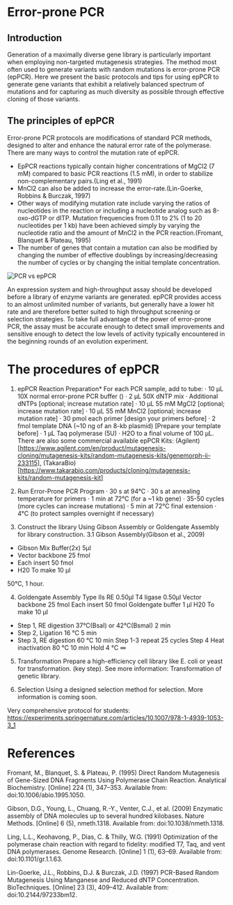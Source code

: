 # Error-prone PCR 
 
## Introduction
Generation of a maximally diverse gene library is particularly important when employing non-targeted mutagenesis strategies. The method most often used to generate variants with random mutations is error-prone PCR (epPCR). Here we present the basic protocols and tips for using epPCR to generate gene variants that exhibit a relatively balanced spectrum of mutations and for capturing as much diversity as possible through effective cloning of those variants.
 
## The principles of epPCR
Error-prone PCR protocols are modifications of standard PCR methods, designed to alter and enhance the natural error rate of the polymerase. There are many ways to control the mutation rate of epPCR.
- EpPCR reactions typically contain higher concentrations of MgCl2 (7 mM) compared to basic PCR reactions (1.5 mM), in order to stabilize non-complementary pairs.(Ling et al., 1991)
- MnCl2 can also be added to increase the error-rate.(Lin-Goerke, Robbins & Burczak, 1997)
- Other ways of modifying mutation rate include varying the ratios of nucleotides in the reaction or including a nucleotide analog such as 8-oxo-dGTP or dITP. Mutation frequencies from 0.11 to 2% (1 to 20 nucleotides per 1 kb) have been achieved simply by varying the nucleotide ratio and the amount of MnCl2 in the PCR reaction.(Fromant, Blanquet & Plateau, 1995)
- The number of genes that contain a mutation can also be modified by changing the number of effective doublings by increasing/decreasing the number of cycles or by changing the initial template concentration.

![PCR vs epPCR](idec-wiki/docs/img/epPCR.png)

An expression system and high-throughput assay should be developed before a library of enzyme variants are generated. epPCR provides access to an almost unlimited number of variants, but generally have a lower hit rate and are therefore better suited to high throughput screening or selection strategies. To take full advantage of the power of error-prone PCR, the assay must be accurate enough to detect small improvements and sensitive enough to detect the low levels of activity typically encountered in the beginning rounds of an evolution experiment.
 
# The procedures of epPCR
1. epPCR Reaction Preparation*
For each PCR sample, add to tube:
·   	10 μL 10X normal error-prone PCR buffer ()
·   	2 μL 50X dNTP mix
·   	Additional dNTPs [optional; increase mutation rate]
·   	10 μL 55 mM MgCl2 [optional; increase mutation rate]
·   	10 μL 55 mM MnCl2 [optional; increase mutation rate]
·   	30 pmol each primer [design your primers before]
·   	2 fmol template DNA (~10 ng of an 8-kb plasmid) [Prepare your template before]
·   	1 μL Taq polymerase (5U)
·   	H2O to a final volume of 100 μL.
There are also some commercial available epPCR Kits: (Agilent)[https://www.agilent.com/en/product/mutagenesis-cloning/mutagenesis-kits/random-mutagenesis-kits/genemorph-ii-233115], (TakaraBio)[https://www.takarabio.com/products/cloning/mutagenesis-kits/random-mutagenesis-kit]

2. Run Error-Prone PCR Program
·   	30 s at 94°C
·   	30 s at annealing temperature for primers
·   	1 min at 72°C (for a ~1 kb gene)
·   	35-50 cycles (more cycles can increase mutations)
·   	5 min at 72°C final extension
·   	4°C (to protect samples overnight if necessary)
 
3. Construct the library
Using Gibson Assembly or Goldengate Assembly for library construction.
3.1 Gibson Assembly(Gibson et al., 2009)
 
- Gibson Mix Buffer(2x) 5μl
- Vector backbone 25 fmol
- Each insert 50 fmol
- H20 To make 10 μl

50℃, 1 hour.
 
4. Goldengate Assembly
Type IIs RE 0.50μl
T4 ligase 0.50μl
Vector backbone 25 fmol
Each insert 50 fmol
Goldengate buffer 1 μl
H20 To make 10 μl

- Step 1, RE digestion
37℃(BsaI) or 42℃(BsmaI)	2 min
- Step 2, Ligation
16 °C 5 min
- Step 3, RE digestion
60 °C 10 min
Step 1-3 repeat 25 cycles
Step 4 Heat inactivation
80 °C 10 min
Hold
4 °C
∞

 
5. Transformation
Prepare a high-efficiency cell library like E. coli or yeast for transformation. (key step). See more information: Transformation of genetic library.
 
6. Selection
Using a designed selection method for selection. More information is coming soon. 

Very comprehensive protocol for students:
https://experiments.springernature.com/articles/10.1007/978-1-4939-1053-3_1

# References
Fromant, M., Blanquet, S. & Plateau, P. (1995) Direct Random Mutagenesis of Gene-Sized DNA Fragments Using Polymerase Chain Reaction. Analytical Biochemistry. [Online] 224 (1), 347–353. Available from: doi:10.1006/abio.1995.1050.

Gibson, D.G., Young, L., Chuang, R.-Y., Venter, C.J., et al. (2009) Enzymatic assembly of DNA molecules up to several hundred kilobases. Nature Methods. [Online] 6 (5), nmeth.1318. Available from: doi:10.1038/nmeth.1318. 

Ling, L.L., Keohavong, P., Dias, C. & Thilly, W.G. (1991) Optimization of the polymerase chain reaction with regard to fidelity: modified T7, Taq, and vent DNA polymerases. Genome Research. [Online] 1 (1), 63–69. Available from: doi:10.1101/gr.1.1.63. 

Lin-Goerke, J.L., Robbins, D.J. & Burczak, J.D. (1997) PCR-Based Random Mutagenesis Using Manganese and Reduced dNTP Concentration. BioTechniques. [Online] 23 (3), 409–412. Available from: doi:10.2144/97233bm12.
 


